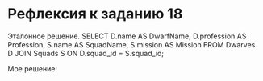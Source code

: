 # Рефлексия к заданию 18
Эталонное решение.
 SELECT 
       D.name AS DwarfName,
       D.profession AS Profession,
       S.name AS SquadName,
       S.mission AS Mission
   FROM 
       Dwarves D
   JOIN 
       Squads S
   ON 
       D.squad_id = S.squad_id; 

Мое решение:
